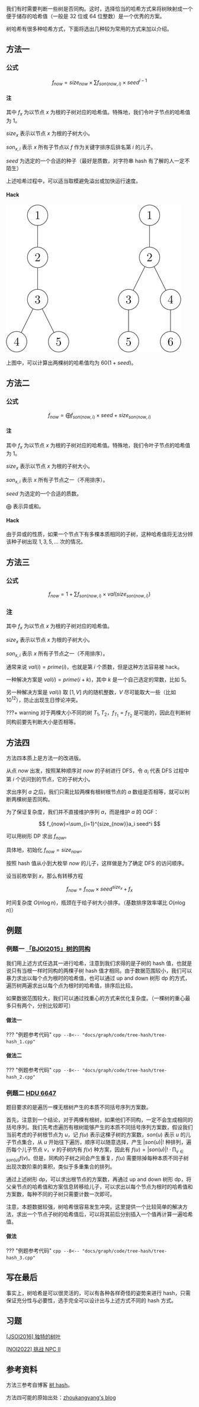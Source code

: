 我们有时需要判断一些树是否同构。这时，选择恰当的哈希方式来将树映射成一个便于储存的哈希值（一般是 32 位或 64 位整数）是一个优秀的方案。

树哈希有很多种哈希方式，下面将选出几种较为常用的方式来加以介绍。

## 方法一

### 公式

$$
f_{now}=size_{now} \times \sum f_{son(now,i)}\times seed^{i-1}
$$

#### 注

其中 $f_x$ 为以节点 $x$ 为根的子树对应的哈希值。特殊地，我们令叶子节点的哈希值为 $1$。

$size_{x}$ 表示以节点 $x$ 为根的子树大小。

$son_{x,i}$ 表示 $x$ 所有子节点以 $f$ 作为关键字排序后排名第 $i$ 的儿子。

$seed$ 为选定的一个合适的种子（最好是质数，对字符串 hash 有了解的人一定不陌生）

上述哈希过程中，可以适当取模避免溢出或加快运行速度。

#### Hack

![treehash1](./images/tree-hash1-hack.svg)

上图中，可以计算出两棵树的哈希值均为 $60(1+seed)$。

## 方法二

### 公式

$$
f_{now}=\bigoplus f_{son(now,i)}\times seed+size_{son(now,i)}
$$

#### 注

其中 $f_x$ 为以节点 $x$ 为根的子树对应的哈希值。特殊地，我们令叶子节点的哈希值为 $1$。

$size_{x}$ 表示以节点 $x$ 为根的子树大小。

$son_{x,i}$ 表示 $x$ 所有子节点之一（不用排序）。

$seed$ 为选定的一个合适的质数。

$\bigoplus$ 表示异或和。

#### Hack

由于异或的性质，如果一个节点下有多棵本质相同的子树，这种哈希值将无法分辨该种子树出现 $1,3,5,\dots$ 次的情况。

## 方法三

### 公式

$$
f_{now}=1+\sum f_{son(now,i)} \times val(size_{son(now,i)})
$$

### 注

其中 $f_x$ 为以节点 $x$ 为根的子树对应的哈希值。

$size_{x}$ 表示以节点 $x$ 为根的子树大小。

$son_{x,i}$ 表示 $x$ 所有子节点之一（不用排序）。

通常来说 $val(i)=prime(i)$，也就是第 $i$ 个质数，但是这种方法容易被 hack。

一种解决方案是 $val(i)=prime(i+k)$，其中 $k$ 是一个自己选定的常数，比如 $5$。

另一种解决方案是 $val(i)$ 取 $[1,V]$ 内的随机整数，$V$ 尽可能取大一些（比如 $10^{12}$），防止出现生日悖论冲突。

???+ warning
    对于两棵大小不同的树 $T_1,T_2$，$f_{T_1}=f_{T_2}$ 是可能的，因此在判断树同构前要先判断大小是否相等。

## 方法四

方法四本质上是方法一的改进版。

从点 $now$ 出发，按照某种顺序对 $now$ 的子树进行 DFS，令 $a_i$ 代表 DFS 过程中第 $i$ 个访问到的节点，它的子树大小。

求出序列 $a$ 之后，我们只需比较两棵有根树根节点的 $a$ 数组是否相等，就可以判断两棵树是否同构。

为了保证复杂度，我们并不直接维护序列 $a$，而是维护 $a$ 的 OGF：

$$
f_{now}=\sum_{i=1}^{size_{now}}a_i seed^i
$$

可以用树形 DP 求出 $f_{now}$。

具体地，初始化 $f_{now}=size_{now}$。

按照 hash 值从小到大枚举 $now$ 的儿子，这样做是为了确定 DFS 的访问顺序。

设当前枚举到 $x$，那么有转移方程

$$
f_{now}=f_{now}\times seed^{size_{x}}+f_x
$$

时间复杂度 $O(n\log n)$，瓶颈在于给子树大小排序。（基数排序效率堪比 $O(n\log n)$）

## 例题

### 例题一 [「BJOI2015」树的同构](https://www.luogu.com.cn/problem/P5043)

我们用上述方式任选其一进行哈希，注意到我们求得的是子树的 hash 值，也就是说只有当根一样时同构的两棵子树 hash 值才相同。由于数据范围较小，我们可以暴力求出以每个点为根时的哈希值，也可以通过 up and down 树形 dp 的方式，遍历树两遍求出以每个点为根时的哈希值，排序后比较。

如果数据范围较大，我们可以通过找重心的方式来优化复杂度。（一棵树的重心最多只有两个，分别比较即可）

#### 做法一

??? "例题参考代码"
    ```cpp
    --8<-- "docs/graph/code/tree-hash/tree-hash_1.cpp"
    ```

#### 做法二

??? "例题参考代码"
    ```cpp
    --8<-- "docs/graph/code/tree-hash/tree-hash_2.cpp"
    ```

### 例题二 [HDU 6647](https://vjudge.net/problem/HDU-6647)

题目要求的是遍历一棵无根树产生的本质不同括号序列方案数。

首先，注意到一个结论，对于两棵有根树，如果他们不同构，一定不会生成相同的括号序列。我们先考虑遍历有根树能够产生的本质不同括号序列方案数，假设我们当前考虑的子树根节点为 $u$，记 $f(u)$ 表示这棵子树的方案数，$son(u)$ 表示 $u$ 的儿子节点集合，从 $u$ 开始往下遍历，顺序可以随意选择，产生 $|son(u)|!$ 种排列，遍历每个儿子节点 $v$，$v$ 的子树内有 $f(v)$ 种方案，因此有 $f(u)=|son(u)|! \cdot \prod_{v\in son(u)} f(v)$。但是，同构的子树之间会产生重复，$f(u)$ 需要除掉每种本质不同子树出现次数阶乘的乘积，类似于多重集合的排列。

通过上述树形 dp，可以求出根节点的方案数，再通过 up and down 树形 dp，将父亲节点的哈希值和方案信息转移给儿子，可以求出以每个节点为根时的哈希值和方案数，每种不同的子树只需要计数一次即可。

注意，本题数据较强，树哈希很容易发生冲突。这里提供一个比较简单的解决方法，求出一个节点子树的哈希值后，可以将其前后分别插入一个值再计算一遍哈希值。

#### 做法

??? "例题参考代码"
    ```cpp
    --8<-- "docs/graph/code/tree-hash/tree-hash_3.cpp"
    ```

## 写在最后

事实上，树哈希是可以很灵活的，可以有各种各样奇怪的姿势来进行 hash，只需保证充分性与必要性，选手完全可以设计出与上述方式不同的 hash 方式。

## 习题

[\[JSOI2016\] 独特的树叶](https://www.luogu.com.cn/problem/P4323)

[\[NOI2022\] 挑战 NPC Ⅱ](https://www.luogu.com.cn/problem/P8499)

## 参考资料

方法三参考自博客 [树 hash](https://www.cnblogs.com/huyufeifei/p/10817673.html)。

方法四可能的原始出处：[zhoukangyang's blog](https://www.luogu.com.cn/blog/173660/solution-p5043)
